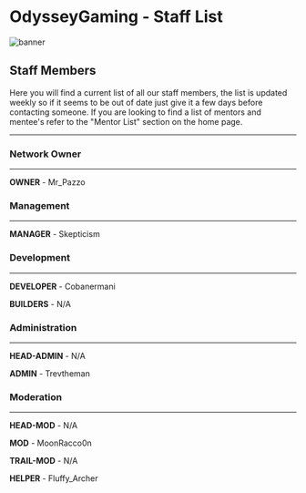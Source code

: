 # OdysseyGaming - Staff List
![banner](https://media.discordapp.net/attachments/296281857232732161/923407668268396624/unknown.png)
## Staff Members

Here you will find a current list of all our staff members, the list is updated weekly so if it seems to be out of date just give it a few days before contacting someone. If you are looking to find a list of mentors and mentee's refer to the "Mentor List" section on the home page. 

---
### Network Owner
---
**OWNER** - Mr_Pazzo

### Management 
---
**MANAGER** - Skepticism 

### Development
---
**DEVELOPER** - Cobanermani 

**BUILDERS** - N/A

### Administration
---
**HEAD-ADMIN** - N/A

**ADMIN** - Trevtheman

### Moderation
---
**HEAD-MOD** - N/A

**MOD** - MoonRacco0n

**TRAIL-MOD** - N/A

**HELPER** - Fluffy_Archer



